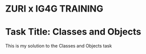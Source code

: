 # ZURI x IG4G TRAINING
# Task Title: Classes and Objects
This is my solution to the Classes and Objects task

